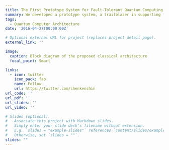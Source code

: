 ```yaml
---
title: The First Prototype System for Fault-Tolerant Quantum Computing
summary: We developed a prototype system, a trailblazer in supporting fault-tolerant quantum computing. Its design ingeniously addresses scalability, ensuring that control overhead does not increase with the number of qubits. \textcolor{blue}{Integrated with our modular decoding firmware, this system demonstrates unparalleled scalability potential in the realm of fault-tolerant quantum computing.} We have established and rigorously tested a comprehensive end-to-end system using our in-house fluxonium quantum chip. This work has been recognized and published in the {\em ACM Transactions on Quantum Computing}.
tags:
  - Quantum Computer Architecture
date: '2016-04-27T00:00:00Z'

# Optional external URL for project (replaces project detail page).
external_link: ''

image:
  caption: Block diagram of the proposed classical architecture
  focal_point: Smart

links:
  - icon: twitter
    icon_pack: fab
    name: Follow
    url: https://twitter.com/chenkenshin
url_code: ''
url_pdf: ''
url_slides: ''
url_video: ''

# Slides (optional).
#   Associate this project with Markdown slides.
#   Simply enter your slide deck's filename without extension.
#   E.g. `slides = "example-slides"` references `content/slides/example-slides.md`.
#   Otherwise, set `slides = ""`.
slides: ""
---
```

